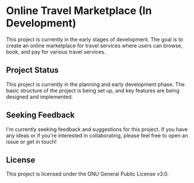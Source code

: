 # Online Travel Marketplace (In Development)

This project is currently in the early stages of development. The goal is to create an online marketplace for travel services where users can browse, book, and pay for various travel services.


## Project Status

This project is currently in the planning and early development phase. The basic structure of the project is being set up, and key features are being designed and implemented.


## Seeking Feedback

I'm currently seeking feedback and suggestions for this project. If you have any ideas or if you're interested in collaborating, please feel free to open an issue or get in touch!

## License

This project is licensed under the GNU General Public License v3.0.

